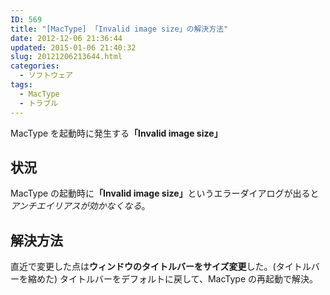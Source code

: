 ```yaml
---
ID: 569
title: "[MacType] 「Invalid image size」の解決方法"
date: 2012-12-06 21:36:44
updated: 2015-01-06 21:40:32
slug: 20121206213644.html
categories:
  - ソフトウェア
tags:
  - MacType
  - トラブル
---
```


MacType を起動時に発生する<strong>「Invalid image size」</strong>

<!--more-->
<h2>状況</h2>
MacType の起動時に<strong>「Invalid image size」</strong>というエラーダイアログが出ると<em>アンチエイリアスが効かなくなる</em>。

<h2>解決方法</h2>
直近で変更した点は<strong>ウィンドウのタイトルバーをサイズ変更</strong>した。(タイトルバーを縮めた)
タイトルバーをデフォルトに戻して、MacType の再起動で解決。
